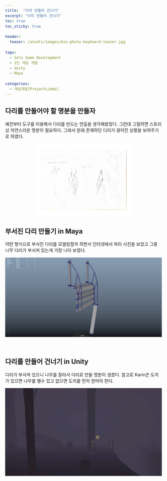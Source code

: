 ```yaml
---
title:  "다리 만들어 건너기"
excerpt: "다리 만들어 건너기"
toc: true
toc_sticky: true

header:
  teaser: /assets/images/bio-photo-keyboard-teaser.jpg
  
tags:
  - Solo Game Development
  - 1인 게임 개발
  - Unity
  - Maya
  
categories:
  - 게임개발[ProjectLimbo]
---
```




## 다리를 만들어야 할 명분을 만들자
예전부터 도구를 이용해서 다리를 만드는 연출을 생각해왔었다. 그런데 그럴려면 스토리상 자연스러운 명분이 필요하다. 그래서 원래 존재하던 다리가 끊어진 상황을 보여주기로 하였다.


<p align="center">
<img src = "https://raw.githubusercontent.com/ronick-grammer/ronick-grammer.github.io/main/assets/images/7-brokenBridge/brokenBridge.jpg" width="60%">
</p>

## 부서진 다리 만들기 in Maya
어떤 형식으로 부서진 다리를 모델링할까 하면서 인터넷에서 여러 사진을 보았고 그중 나무 다리가 부서져 있는게 가장 나아 보였다.

<p align="center">
<img src = "https://raw.githubusercontent.com/ronick-grammer/ronick-grammer.github.io/main/assets/images/7-brokenBridge/BrokenBridge_Maya.jpg">
</p>
<br>

## 다리를 만들어 건너기 in Unity
다리가 부서져 있으니 나무를 잘라서 다리로 만들 명분이 생겼다. 참고로 Karin은 도끼가 있으면 나무를 밸수 있고 없으면 도끼를 먼저 얻어야 한다.

<p align="center">
<img src = "https://raw.githubusercontent.com/ronick-grammer/ronick-grammer.github.io/main/assets/images/7-brokenBridge/wieldAxe.gif">
</p>
<br>
